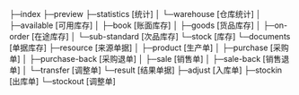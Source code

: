 ├─index
├─preview
├─statistics [统计]
│  └─warehouse [仓库统计]
│      ├─available [可用库存]
│      ├─book [账面库存]
│      ├─goods [货品库存]
│      ├─on-order [在途库存]
│      └─sub-standard [次品库存]
└─stock [库存]
    └─documents [单据库存]
        ├─resource [来源单据]
        │  ├─product [生产单]
        │  ├─purchase [采购单]
        │  ├─purchase-back [采购退单]
        │  ├─sale [销售单]
        │  ├─sale-back [销售退单]
        │  └─transfer [调整单]
        └─result [结果单据]
            ├─adjust [入库单]
            ├─stockin [出库单]
            └─stockout [调整单]